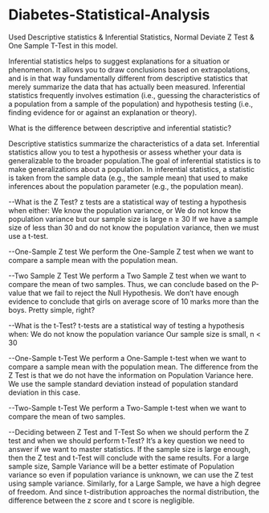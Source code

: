 # Diabetes-Statistical-Analysis
Used Descriptive statistics & Inferential Statistics, Normal Deviate Z Test & One Sample T-Test in this model. 

Inferential statistics helps to suggest explanations for a situation or phenomenon. It allows you to draw conclusions based on extrapolations, and is in that way fundamentally different from descriptive statistics that merely summarize the data that has actually been measured.
Inferential statistics frequently involves estimation (i.e., guessing the characteristics of a population from a sample of the population) and hypothesis testing (i.e., finding evidence for or against an explanation or theory).

What is the difference between descriptive and inferential statistic?

Descriptive statistics summarize the characteristics of a data set. Inferential statistics allow you to test a hypothesis or assess whether your data is generalizable to the broader population.The goal of inferential statistics is to make generalizations about a population. In inferential statistics, a statistic is taken from the sample data (e.g., the sample mean) that used to make inferences about the population parameter (e.g., the population mean).


--What is the Z Test?
z  tests are a statistical way of testing a hypothesis when either:
We know the population variance, or We do not know the population variance but our sample size is large n ≥ 30
If we have a sample size of less than 30 and do not know the population variance, then we must use a t-test.

--One-Sample Z test
We perform the One-Sample Z test when we want to compare a sample mean with the population mean.

--Two Sample Z Test
We perform a Two Sample Z test when we want to compare the mean of two samples.
Thus, we can conclude based on the P-value that we fail to reject the Null Hypothesis. We don’t have enough evidence to conclude that girls on average score of 10 marks more than the boys. Pretty simple, right?

--What is the t-Test?
t-tests are a statistical way of testing a hypothesis when:
We do not know the population variance
Our sample size is small, n < 30
 
--One-Sample t-Test
We perform a One-Sample t-test when we want to compare a sample mean with the population mean. The difference from the Z Test is that we do not have the information on Population Variance here. We use the sample standard deviation instead of population standard deviation in this case.

--Two-Sample t-Test
We perform a Two-Sample t-test when we want to compare the mean of two samples.

--Deciding between Z Test and T-Test
So when we should perform the Z test and when we should perform t-Test? It’s a key question we need to answer if we want to master statistics.
If the sample size is large enough, then the Z test and t-Test will conclude with the same results. For a large sample size, Sample Variance will be a better estimate of Population variance so even if population variance is unknown, we can use the Z test using sample variance.
Similarly, for a Large Sample, we have a high degree of freedom. And since t-distribution approaches the normal distribution, the difference between the z score and t score is negligible.
